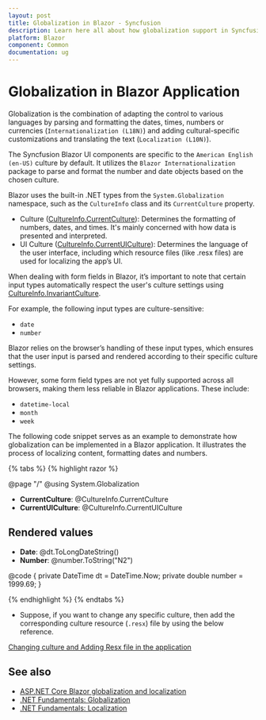 ```yaml
---
layout: post
title: Globalization in Blazor - Syncfusion
description: Learn here all about how globalization support in Syncfusion Blazor component, it's elements and more.
platform: Blazor
component: Common
documentation: ug
---
```


# Globalization in Blazor Application

Globalization is the combination of adapting the control to various languages by parsing and formatting the dates, times, numbers or currencies (`Internationalization (L18N)`) and adding cultural-specific customizations and translating the text (`Localization (L10N)`).

The Syncfusion Blazor UI components are specific to the `American English (en-US)` culture by default. It utilizes the `Blazor Internationalization` package to parse and format the number and date objects based on the chosen culture.

Blazor uses the built-in .NET types from the `System.Globalization` namespace, such as the `CultureInfo` class and its `CurrentCulture` property.

* Culture ([CultureInfo.CurrentCulture](https://learn.microsoft.com/en-us/dotnet/api/system.globalization.cultureinfo.currentculture?view=net-8.0#system-globalization-cultureinfo-currentculture)): Determines the formatting of numbers, dates, and times. It's mainly concerned with how data is presented and interpreted.
* UI Culture ([CultureInfo.CurrentUICulture](https://learn.microsoft.com/en-us/dotnet/api/system.globalization.cultureinfo.currentuiculture?view=net-8.0#system-globalization-cultureinfo-currentuiculture)): Determines the language of the user interface, including which resource files (like .resx files) are used for localizing the app’s UI.

When dealing with form fields in Blazor, it’s important to note that certain input types automatically respect the user's culture settings using [CultureInfo.InvariantCulture](https://learn.microsoft.com/en-us/dotnet/api/system.globalization.cultureinfo.invariantculture?view=net-8.0#system-globalization-cultureinfo-invariantculture).

For example, the following input types are culture-sensitive:

* `date`
* `number`

Blazor relies on the browser’s handling of these input types, which ensures that the user input is parsed and rendered according to their specific culture settings.

However, some form field types are not yet fully supported across all browsers, making them less reliable in Blazor applications. These include:

* `datetime-local`
* `month`
* `week`


The following code snippet serves as an example to demonstrate how globalization can be implemented in a Blazor application. It illustrates the process of localizing content, formatting dates and numbers.

{% tabs %}
{% highlight razor %}

@page "/"
@using System.Globalization

<ul>
    <li><b>CurrentCulture</b>: @CultureInfo.CurrentCulture</li>
    <li><b>CurrentUICulture</b>: @CultureInfo.CurrentUICulture</li>
</ul>

<h2>Rendered values</h2>

<ul>
    <li><b>Date</b>: @dt.ToLongDateString()</li>
    <li><b>Number</b>: @number.ToString("N2")</li>
</ul>

@code {
    private DateTime dt = DateTime.Now;
    private double number = 1999.69;
}

{% endhighlight %}
{% endtabs %}

* Suppose, if you want to change any specific culture, then add the corresponding culture resource (`.resx`) file by using the below reference. 

[Changing culture and Adding Resx file in the application](https://blazor.syncfusion.com/documentation/common/localization#how-to-enable-localization-in-blazor-application)

## See also
* [ASP.NET Core Blazor globalization and localization](https://learn.microsoft.com/en-us/aspnet/core/blazor/globalization-localization?view=aspnetcore-8.0)
* [.NET Fundamentals: Globalization](https://learn.microsoft.com/en-us/dotnet/core/extensions/globalization)
* [.NET Fundamentals: Localization](https://learn.microsoft.com/en-us/dotnet/core/extensions/localization)
